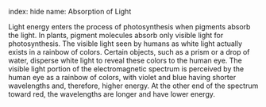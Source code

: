 index: hide
name: Absorption of Light

Light energy enters the process of photosynthesis when pigments absorb the light. In plants, pigment molecules absorb only visible light for photosynthesis. The visible light seen by humans as white light actually exists in a rainbow of colors. Certain objects, such as a prism or a drop of water, disperse white light to reveal these colors to the human eye. The visible light portion of the electromagnetic spectrum is perceived by the human eye as a rainbow of colors, with violet and blue having shorter wavelengths and, therefore, higher energy. At the other end of the spectrum toward red, the wavelengths are longer and have lower energy.
